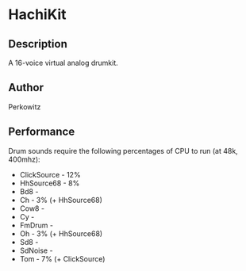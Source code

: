 # HachiKit

## Description
A 16-voice virtual analog drumkit.


## Author

Perkowitz

## Performance

Drum sounds require the following percentages of CPU to run (at 48k, 400mhz):
- ClickSource - 12%
- HhSource68 - 8%
- Bd8 - 
- Ch - 3% (+ HhSource68)
- Cow8 - 
- Cy - 
- FmDrum - 
- Oh - 3% (+ HhSource68)
- Sd8 - 
- SdNoise - 
- Tom - 7% (+ ClickSource)

